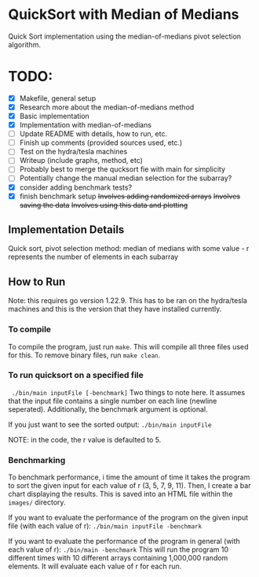 # QuickSort with Median of Medians
Quick Sort implementation using the median-of-medians pivot selection algorithm.

# TODO: 
- [x] Makefile, general setup
- [x] Research more about the median-of-medians method
- [x] Basic implementation
- [x] Implementation with median-of-medians
- [ ] Update README with details, how to run, etc.
- [ ] Finish up comments (provided sources used, etc.)
- [ ] Test on the hydra/tesla machines
- [ ] Writeup (include graphs, method, etc)
- [ ] Probably best to merge the qucksort fie with main for simplicity
- [ ] Potentially change the manual median selection for the subarray?
- [x] consider adding benchmark tests? 
- [x] finish benchmark setup
  ~~Involves adding randomized arrays~~
  ~~Involves saving the data~~
  ~~Involves using this data and plotting~~

## Implementation Details
Quick sort, pivot selection method: median of medians with some value 
    - r represents the number of elements in each subarray

## How to Run
Note: this requires go version 1.22.9. This has to be ran on the hydra/tesla machines and this is the version that they have installed currently.

### To compile
To compile the program, just run ` make `. This will compile all three files used for this.
To remove binary files, run `make clean`.

### To run quicksort on a specified file
` ./bin/main inputFile [-benchmark]`
Two things to note here. It assumes that the input file contains a single number on each line (newline seperated).
Additionally, the benchmark argument is optional.

If you just want to see the sorted output: `./bin/main inputFile`

NOTE: in the code, the r value is defaulted to 5.

### Benchmarking
To benchmark performance, i time the amount of time it takes the program to sort the given input for each value of r (3, 5, 7, 9, 11). Then, I create a bar chart displaying the results. This is saved into an HTML file within the `images/` directory.

If you want to evaluate the performance of the program on the given input file (with each value of r): `./bin/main inputFile -benchmark`

If you want to evaluate the performance of the program in general (with each value of r): `./bin/main -benchmark`
This will run the program 10 different times with 10 different arrays containing 1,000,000 random elements. It will evaluate each value of r for each run. 
